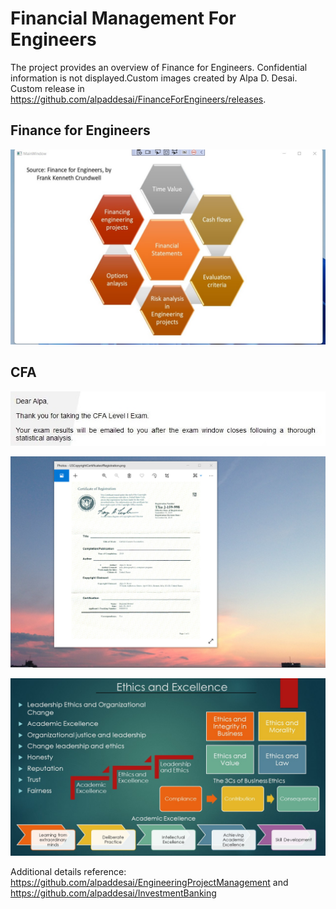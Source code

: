 # Financial Management For Engineers

The project provides an overview of Finance for Engineers. Confidential information is not displayed.Custom images created by Alpa D. Desai. Custom release in https://github.com/alpaddesai/FinanceForEngineers/releases.

## Finance for Engineers
![image](Image.jpg)

## CFA
![image](CFAExam.jpg)

![image](USCopyrightCertificate.png)

![image](Ethics.jpg)

Additional details reference: https://github.com/alpaddesai/EngineeringProjectManagement and https://github.com/alpaddesai/InvestmentBanking
